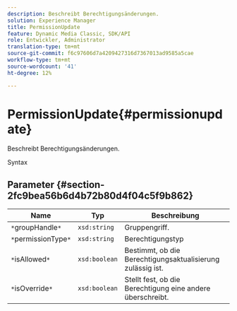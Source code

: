 ```yaml
---
description: Beschreibt Berechtigungsänderungen.
solution: Experience Manager
title: PermissionUpdate
feature: Dynamic Media Classic, SDK/API
role: Entwickler, Administrator
translation-type: tm+mt
source-git-commit: f6c97606d7a4209427316d7367013ad9585a5cae
workflow-type: tm+mt
source-wordcount: '41'
ht-degree: 12%

---
```



# PermissionUpdate{#permissionupdate}

Beschreibt Berechtigungsänderungen.

Syntax

## Parameter {#section-2fc9bea56b6d4b72b80d4f04c5f9b862}

| Name | Typ | Beschreibung |
|---|---|---|
| `*`groupHandle`*` | `xsd:string` | Gruppengriff. |
| `*`permissionType`*` | `xsd:string` | Berechtigungstyp |
| `*`isAllowed`*` | `xsd:boolean` | Bestimmt, ob die Berechtigungsaktualisierung zulässig ist. |
| `*`isOverride`*` | `xsd:boolean` | Stellt fest, ob die Berechtigung eine andere überschreibt. |

